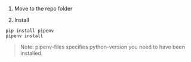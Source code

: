 1. Move to the repo folder

2. Install

```shell
pip install pipenv
pipenv install
```

> Note: pipenv-files specifies python-version you need to have been installed.